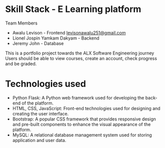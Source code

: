 # Skill Stack - E Learning platform

Team Members
* Awalu Levison - Frontend <levisonawalu251@gmail.com>
* Lionel Jospin Yamkam Dakyam - Backend <email>
* Jeremy John - Database <email>

This is a portfolio project towards the ALX Software Engineering journey
Users should be able to view courses, create an account, check progress and be graded.

# Technologies used
* Python Flask:
A Python web framework used for developing the back-end of the platform.
* HTML, CSS, JavaScript:
Front-end technologies used for designing and creating the user interface.
* Bootstrap:
A popular CSS framework that provides responsive design and pre-built components to enhance the visual appearance of the platform.
* MySQL:
A relational database management system used for storing application and user data.
